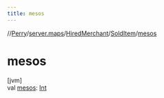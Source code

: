 ```yaml
---
title: mesos
---
```

//[Perry](../../../../index.html)/[server.maps](../../index.html)/[HiredMerchant](../index.html)/[SoldItem](index.html)/[mesos](mesos.html)



# mesos



[jvm]\
val [mesos](mesos.html): [Int](https://kotlinlang.org/api/latest/jvm/stdlib/kotlin/-int/index.html)




